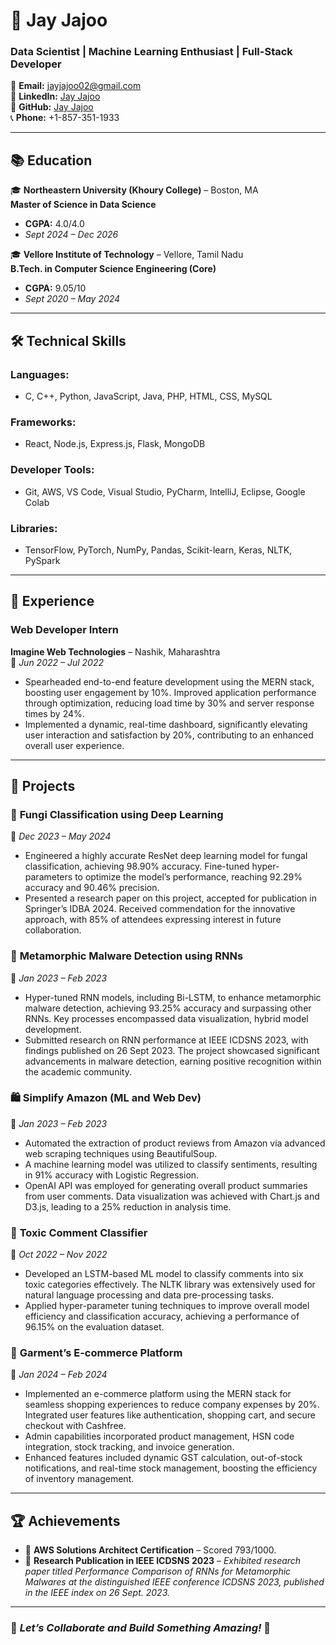 # 🌟 Jay Jajoo  

### **Data Scientist | Machine Learning Enthusiast | Full-Stack Developer**  

📧 **Email:** [jayjajoo02@gmail.com](mailto:jayjajoo02@gmail.com)  
🔗 **LinkedIn:** [Jay Jajoo](https://www.linkedin.com/in/jay-jajoo-64958b15a)  
🐙 **GitHub:** [Jay Jajoo](https://github.com/JayJajoo)  
📞 **Phone:** +1-857-351-1933  

---

## 📚 **Education**  

🎓 **Northeastern University (Khoury College)** – Boston, MA  
**Master of Science in Data Science**  
- **CGPA:** 4.0/4.0  
- *Sept 2024 – Dec 2026*  

🎓 **Vellore Institute of Technology** – Vellore, Tamil Nadu  
**B.Tech. in Computer Science Engineering (Core)**  
- **CGPA:** 9.05/10  
- *Sept 2020 – May 2024*  

---

## 🛠️ Technical Skills  

### **Languages:**  
- C, C++, Python, JavaScript, Java, PHP, HTML, CSS, MySQL  

### **Frameworks:**  
- React, Node.js, Express.js, Flask, MongoDB  

### **Developer Tools:**  
- Git, AWS, VS Code, Visual Studio, PyCharm, IntelliJ, Eclipse, Google Colab  

### **Libraries:**  
- TensorFlow, PyTorch, NumPy, Pandas, Scikit-learn, Keras, NLTK, PySpark  

---

## 💼 **Experience**  

### **Web Developer Intern**  
**Imagine Web Technologies** – Nashik, Maharashtra  
📅 *Jun 2022 – Jul 2022*  
- Spearheaded end-to-end feature development using the MERN stack, boosting user engagement by 10%. Improved 
application performance through optimization, reducing load time by 30% and server response times by 24%. 
- Implemented a dynamic, real-time dashboard, significantly elevating user interaction and satisfaction by 20%, 
contributing to an enhanced overall user experience. 

---

## 📂 **Projects**  

### 🧠 **Fungi Classification using Deep Learning**  
📅 *Dec 2023 – May 2024*  
- Engineered a highly accurate ResNet deep learning model for fungal classification, achieving 98.90% accuracy. Fine-tuned hyper-parameters to optimize the model’s performance, reaching 92.29% accuracy and 90.46% precision. 
- Presented a research paper on this project, accepted for publication in Springer’s IDBA 2024. Received commendation for the innovative approach, with 85% of attendees expressing interest in future collaboration.  

### 🔐 **Metamorphic Malware Detection using RNNs**  
📅 *Jan 2023 – Feb 2023*  
- Hyper-tuned RNN models, including Bi-LSTM, to enhance metamorphic malware detection, achieving 93.25% 
accuracy and surpassing other RNNs. Key processes encompassed data visualization, hybrid model development. 
- Submitted research on RNN performance at IEEE ICDSNS 2023, with findings published on 26 Sept 2023. The project showcased significant advancements in malware detection, earning positive recognition within the academic community. 

### 🛍️ **Simplify Amazon (ML and Web Dev)**  
📅 *Jan 2023 – Feb 2023*  
- Automated the extraction of product reviews from Amazon via advanced web scraping techniques using BeautifulSoup. 
- A machine learning model was utilized to classify sentiments, resulting in 91% accuracy with Logistic Regression. 
- OpenAI API was employed for generating overall product summaries from user comments. Data visualization was achieved with Chart.js and D3.js, leading to a 25% reduction in analysis time. 

### 💬 **Toxic Comment Classifier**  
📅 *Oct 2022 – Nov 2022*  
- Developed an LSTM-based ML model to classify comments into six toxic categories effectively. The NLTK library was extensively used for natural language processing and data pre-processing tasks. 
- Applied hyper-parameter tuning techniques to improve overall model efficiency and classification accuracy, achieving a performance of 96.15% on the evaluation dataset.

### 🛒 **Garment’s E-commerce Platform**  
📅 *Jan 2024 – Feb 2024*  
- Implemented an e-commerce platform using the MERN stack for seamless shopping experiences to reduce company expenses by 20%. Integrated user features like authentication, shopping cart, and secure checkout with Cashfree. 
- Admin capabilities incorporated product management, HSN code integration, stock tracking, and invoice generation.
- Enhanced features included dynamic GST calculation, out-of-stock notifications, and real-time stock management, boosting the efficiency of inventory management.  

---

## 🏆 **Achievements**  

- 🏅 **AWS Solutions Architect Certification** – Scored 793/1000.  
- 📜 **Research Publication in IEEE ICDSNS 2023** – *Exhibited research paper titled Performance Comparison of RNNs for Metamorphic Malwares at the distinguished IEEE conference ICDSNS 2023, published in the IEEE index on 26 Sept. 2023.*  

---

### 🌟 *Let’s Collaborate and Build Something Amazing!* 🌟
